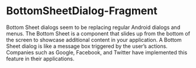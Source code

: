 # BottomSheetDialog-Fragment
Bottom Sheet dialogs seem to be replacing regular Android dialogs and menus. The Bottom Sheet is a component that slides up from the bottom of the screen to showcase additional content in your application.  A Bottom Sheet dialog is like a message box triggered by the user’s actions. Companies such as Google, Facebook, and Twitter have implemented this feature in their applications.
